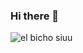 ### Hi there 👋

<!--
**neiilmolina/neiilmolina** is a ✨ _special_ ✨ repository because its `README.md` (this file) appears on your GitHub profile.


Here are some ideas to get you started:

- 🔭 I’m currently working on ...
- 🌱 I’m currently learning ...
- 👯 I’m looking to collaborate on ...
- 🤔 I’m looking for help with ...
- 💬 Ask me about ...
- 📫 How to reach me: ...
- 😄 Pronouns: ...
- ⚡ Fun fact: ...
-->

![el bicho siuu](https://user-images.githubusercontent.com/127098082/224312691-46f51dfc-3780-4e87-b245-1446ee74e8ce.jpg)
